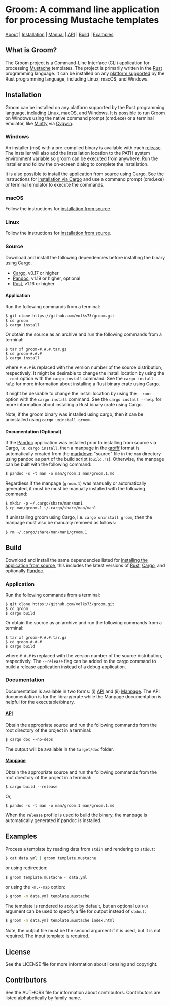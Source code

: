 # Groom: A command line application for processing Mustache templates

[About](#what-is-groom) | [Installation](#installation) | [Manual](https://volks73.github.io/groom/manpage.html) | [API](https://volks73.github.io/groom) | [Build](#build) | [Examples](#examples)  

## What is Groom?

The Groom project is a Command-Line Interface (CLI) application for processing [Mustache](https://mustache.github.io/) templates. The project is primarily written in the [Rust](http://www.rust-lang.org) programming language. It can be installed on any [platform supported](https://forge.rust-lang.org/platform-support.html) by the Rust programming language, including Linux, macOS, and Windows. 

## Installation

Groom can be installed on any platform supported by the Rust programming language, including Linux, macOS, and Windows. It is possible to run Groom on Windows using the native command prompt (cmd.exe) or a terminal emulator, like [Mintty](https://mintty.github.io/) via [Cygwin](https://www.cygwin.com/).

### Windows

An installer (msi) with a pre-compiled binary is available with each [release](https://github.com/volks73/groom/releases). The installer will also add the installation location to the PATH system environment variable so groom can be executed from anywhere. Run the installer and follow the on-screen dialog to complete the installation.

It is also possible to install the application from source using Cargo. See the instructions for [installation via Cargo](#source) and use a command prompt (cmd.exe) or terminal emulator to execute the commands.

### macOS

Follow the instructions for [installation from source](#source).

### Linux

Follow the instructions for [installation from source](#source).

### Source

Download and install the following dependencies before installing the binary using Cargo.

- [Cargo](https://crates.io/), v0.17 or higher
- [Pandoc](http://pandoc.org), v1.19 or higher, optional
- [Rust](https://www.rust-lang.org/), v1.16 or higher

#### Application

Run the following commands from a terminal:

    $ git clone https://github.com/volks73/groom.git
    $ cd groom
    $ cargo install

Or obtain the source as an archive and run the following commands from a terminal:

    $ tar xf groom-#.#.#.tar.gz
    $ cd groom-#.#.#
    $ cargo install

where `#.#.#` is replaced with the version number of the source distribution, respectively. It might be desirable to change the install location by using the `--root` option with the `cargo install` command. See the `cargo install --help` for more information about installing a Rust binary crate using Cargo.

It might be desirable to change the install location by using the `--root` option with the `cargo install` command. See the `cargo install --help` for more information about installing a Rust binary crate using Cargo.

Note, if the groom binary was installed using cargo, then it can be uninstalled using `cargo uninstall groom`.

#### Documentation (Optional)

If the [Pandoc](http://pandoc.org) application was installed prior to installing from source via Cargo, i.e. `cargo install`, then a manpage in the [grofff](https://www.gnu.org/software/groff/) format is automatically created from the [markdown](http://pandoc.org/MANUAL.html#pandocs-markdown) "source" file in the `man` directory using pandoc as part of the build script (`build.rs`). Otherwise, the manpage can be built with the following command:

    $ pandoc -s -t man -o man/groom.1 man/groom.1.md 

Regardless if the manpage (`groom.1`) was manually or automatically generated, it must be must be manually installed with the following command:

    $ mkdir -p ~/.cargo/share/man/man1
    $ cp man/groom.1 ~/.cargo/share/man/man1

If uninstalling groom using Cargo, i.e. `cargo uninstall groom`, then the manpage must also be manually removed as follows:

    $ rm ~/.cargo/share/man/man1/groom.1

## Build

Download and install the same dependencies listed for [installing the application from source](#source), this includes the latest versions of [Rust](https://www.rust-lang.org), [Cargo](https://crates.io), and optionally [Pandoc](http://pandoc.org). 

### Application

Run the following commands from a terminal:

    $ git clone https://github.com/volks73/groom.git
    $ cd groom
    $ cargo build

Or obtain the source as an archive and run the following commands from a terminal:

    $ tar xf groom-#.#.#.tar.gz
    $ cd groom-#.#.#
    $ cargo build

where `#.#.#` is replaced with the version number of the source distribution, respectively. The `--release` flag can be added to the cargo command to build a release application instead of a debug application. 

### Documentation

Documentation is available in two forms: (i) [API](#api) and (ii) [Manpage](#manpage). The API documentation is for the library/crate while the Manpage documentation is helpful for the executable/binary. 

#### [API](https://volks73.github.io/groom)

Obtain the appropriate source and run the following commands from the root directory of the project in a terminal:

    $ cargo doc --no-deps

The output will be available in the `target/doc` folder.

#### [Manpage](https://volks73.github.io/groom/manpage.html)

Obtain the appropriate source and run the following commands from the root directory of the project in a terminal:

    $ cargo build --release

Or,

    $ pandoc -s -t man -o man/groom.1 man/groom.1.md

When the `release` profile is used to build the binary, the manpage is automatically generated if pandoc is installed.

## Examples

Process a template by reading data from `stdin` and rendering to `stdout`:

```bash
$ cat data.yml | groom template.mustache
```

or using redirection:

```bash
$ groom template.mustache < data.yml
```

or using the `-m,--map` option:

```bash
$ groom -m data.yml template.mustache
```

The template is rendered to `stdout` by default, but an optional `OUTPUT` argument can be used to specify a file for output instead of `stdout`:

```bash
$ groom -m data.yml template.mustache index.html
```

Note, the output file must be the second argument if it is used, but it is not required. The input template is required.

## License

See the LICENSE file for more information about licensing and copyright.

## Contributors

See the AUTHORS file for information about contributors. Contributors are listed alphabetically by family name.

